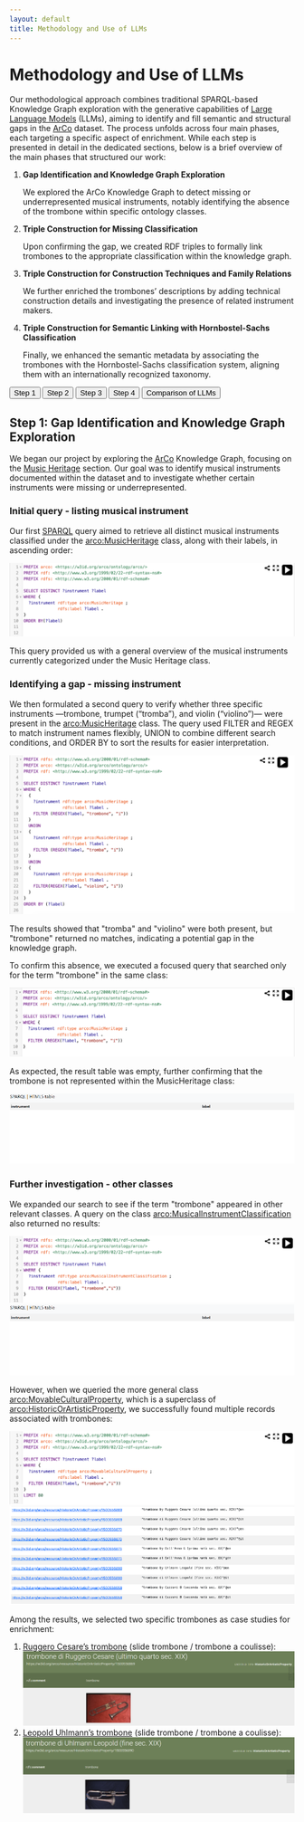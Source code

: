 ```yaml
---
layout: default
title: Methodology and Use of LLMs
---
```


# Methodology and Use of LLMs

Our methodological approach combines traditional SPARQL-based Knowledge Graph exploration with the generative capabilities of [Large Language Models](https://en.wikipedia.org/wiki/Large_language_model) (LLMs), aiming to identify and fill semantic and structural gaps in the [ArCo](http://wit.istc.cnr.it/arco) dataset. The process unfolds across four main phases, each targeting a specific aspect of enrichment. While each step is presented in detail in the dedicated sections, below is a brief overview of the main phases that structured our work:

<ol> 
<li><b>Gap Identification and Knowledge Graph Exploration</b></li>

We explored the ArCo Knowledge Graph to detect missing or underrepresented musical instruments, notably identifying the absence of the trombone within specific ontology classes.

<li><b>Triple Construction for Missing Classification</b></li>

Upon confirming the gap, we created RDF triples to formally link trombones to the appropriate classification within the knowledge graph.

<li><b>Triple Construction for Construction Techniques and Family Relations</b></li>

We further enriched the trombones’ descriptions by adding technical construction details and investigating the presence of related instrument makers.

<li><b>Triple Construction for Semantic Linking with Hornbostel-Sachs Classification</b></li>

Finally, we enhanced the semantic metadata by associating the trombones with the Hornbostel-Sachs classification system, aligning them with an internationally recognized taxonomy.

</ol>




<div class="step-menu">
  <button onclick="showStep('step1')">Step 1</button>
  <button onclick="showStep('step2')">Step 2</button>
  <button onclick="showStep('step3')">Step 3</button>
  <button onclick="showStep('step4')">Step 4</button>
  <button onclick="showStep('Comparison_of_LLMs')">Comparison of LLMs</button>
</div>


<div id="step1" class="step-content">
  <h2>Step 1: Gap Identification and Knowledge Graph Exploration</h2>
  <p>
  We began our project by exploring the <a href="http://wit.istc.cnr.it/arco">ArCo</a> Knowledge Graph, focusing on the <a href="https://w3id.org/arco/ontology/arco/MusicHeritage">Music Heritage</a> section. Our goal was to identify musical instruments documented within the dataset and to investigate whether certain instruments were missing or underrepresented.

<h3>Initial query - listing musical instrument</h3>

Our first <a href="https://dati.cultura.gov.it/sparql">SPARQL</a> query aimed to retrieve all distinct musical instruments classified under the <a href="https://w3id.org/arco/ontology/arco/MusicHeritage">arco:MusicHeritage</a> class, along with their labels, in ascending order:

<img src="./assets/images/img1.png" alt="img1">

This query provided us with a general overview of the musical instruments currently categorized under the Music Heritage class.

<h3>Identifying a gap - missing instrument</h3>

We then formulated a second query to verify whether three specific instruments —trombone, trumpet (“tromba”), and violin (“violino”)— were present in the <a href="https://w3id.org/arco/ontology/arco/MusicHeritage">arco:MusicHeritage</a> class. 
The query used FILTER and REGEX to match instrument names flexibly, UNION to combine different search conditions, and ORDER BY to sort the results for easier interpretation. 

<img src="./assets/images/img2.png" alt="img2">

The results showed that "tromba" and "violino" were both present, but "trombone" returned no matches, indicating a potential gap in the knowledge graph.

To confirm this absence, we executed a focused query that searched only for the term "trombone" in the same class:

<img src="./assets/images/img3.png" alt="img3">

As expected, the result table was empty, further confirming that the trombone is not represented within the MusicHeritage class:

<img src="./assets/images/img4.png" alt="img4">

<h3>Further investigation - other classes</h3>

We expanded our search to see if the term "trombone" appeared in other relevant classes. A query on the class <a href="https://w3id.org/arco/ontology/arco/MusicalInstrumentClassification">arco:MusicalInstrumentClassification</a> also returned no results:

<img src="./assets/images/img5.png" alt="img5">

<img src="./assets/images/img6.png" alt="img6">

However, when we queried the more general class <a href="https://w3id.org/arco/ontology/arco/MovableCulturalProperty">arco:MovableCulturalProperty</a>, which is a superclass of <a href="https://w3id.org/arco/ontology/arco/HistoricOrArtisticProperty">arco:HistoricOrArtisticProperty</a>, we successfully found multiple records associated with trombones:

<img src="./assets/images/img7.png" alt="img7">

<img src="./assets/images/img8.png" alt="img8">

Among the results, we selected two specific trombones as case studies for enrichment:

<ol> 
  
<li> <a href="https://dati.beniculturali.it/lodview-arco/resource/HistoricOrArtisticProperty/1500556869.html">Ruggero Cesare’s trombone</a> (slide trombone / trombone a coulisse):</li>

<img src="./assets/images/img9.png" alt="img9">

<li><a href="https://dati.beniculturali.it/lodview-arco/resource/HistoricOrArtisticProperty/1500556890.html">Leopold Uhlmann’s trombone</a> (slide trombone / trombone a coulisse):</li>


<img src="./assets/images/img10.png" alt="img10">

</ol>
  </p>
</div>


<div id="step2" class="step-content" style="display:none;">
  <h2>Step 2: Triple Construction for Missing Classification</h2>
  <p>

 <h3>Gap confirmation and enrichment proposal</h3>

 <h4>• Using CONSTRUCT SPARQL</h4>

We verified that these instruments —despite clearly being trombones— were not classified under <a href="https://w3id.org/arco/ontology/arco/MusicalInstrumentClassification">arco:MusicalInstrumentClassification</a>. This confirmed the presence of a semantic and structural gap in the ontology.

To address this, we proposed RDF triples to link these resources explicitly to the <a href="https://w3id.org/arco/ontology/arco/MusicalInstrumentClassification">arco:MusicalInstrumentClassification</a> class , enriching the dataset by making these associations machine-readable and formally integrated.

<img src="./assets/images/img11.png" alt="img11">

Using <a href="https://yasgui.org/">YASGUI</a> and the clause CONSTRUCT on SPARQL, we obtained this RDF triple to connect Cesare’s trombone to the class <a href="https://w3id.org/arco/ontology/arco/MusicalInstrumentClassification">MusicalInstrumentClassification</a>:

<img src="./assets/images/12.png" alt="12">

<h4>•	Using LLMs</h4>

After identifying the absence of the trombone within specific ArCo classes such as <a href="https://w3id.org/arco/ontology/arco/MusicalInstrumentClassification">MusicalInstrumentClassification</a>, we proceeded to create RDF triples to enrich the ArCo knowledge graph. In particular, we focused on connecting <a href="https://dati.beniculturali.it/lodview-arco/resource/HistoricOrArtisticProperty/1500556890.html">Leopold Uhlmann's trombone</a> to the missing class.

<h4>RDF Triple creation via few-shot prompting</h4>

To achieve this, we decided to rely on <a href="https://en.wikipedia.org/wiki/Large_language_model">Large Language Models</a> (LLMs) instead of manually constructing the triple. We used the few-shot prompting technique, in which two example RDF triples and SPARQL queries were provided to guide the LLMs’ response.
We used the same prompt across three different LLMs:

<ul>
  <li><a href="https://chatgpt.com/g/g-8i7WASBxj-home">ChatGPT</a></li>
  <li><a href="https://gemini.google.com/app?hl=it">Gemini</a></li>
  <li><a href="https://www.deepseek.com/en">DeepSeek</a></li>
</ul>

Prompt: 

<img src="./assets/images/img13.png" alt="img13">

Each LLM was asked to generate a triple linking the resource <https://w3id.org/arco/resource/HistoricOrArtisticProperty/1500556890.html> to the class <a href="https://w3id.org/arco/ontology/arco/MusicalInstrumentClassification">arco:MusicalInstrumentClassification</a>.

<ul>
<li>Gemini provided a syntactically correct RDF triple based on the examples, without further elaboration or explanation:
  
<img src="./assets/images/img14.png" alt="img14"></li>
    
<li>DeepSeek produced a similar response, accurately mimicking the format of the examples:

<img src="./assets/images/img15.png" alt="img15"></li>

<li>ChatGPT provided a triple based on the examples:

<img src="./assets/images/img16.png" alt="img16"></li>

</ul>

The responses were consistent across models, validating the effectiveness of few-shot prompting for this kind of structured output.
We used the queries suggested by these LLMs and we inserted one on <a href="https://yasgui.org/">YASGUI</a>:

<img src="./assets/images/17.jpg" alt="17">

In conclusion, we were able to fill the two gaps that we detected: in the first case, we filled it using the CONSTRUCT clause on SPARQL, while in the second case, we used the support of LLMs. In both cases, the RDF triples were correct.

 </p>
</div>


<div id="step3" class="step-content" style="display:none;">
  <h2>Step 3: Triple Construction for Construction Techniques and Family Relations</h2>
  <p>

<h3>Enriching ArCo with technical construction techniques</h3>

To further enhance the knowledge graph, we investigated technical construction techniques relevant to trombones, such as the materials or fabrication techniques involved. This step involved zero-shot prompting (asking <a href="https://chatgpt.com/g/g-8i7WASBxj-home">ChatGPT</a> directly for possible construction techniques without any example).

Based on the LLM-generated suggestions, we manually verified which of the proposed techniques were present in <a href="http://wit.istc.cnr.it/arco">ArCo</a> via SPARQL queries. 

<img src="./assets/images/tab.png" alt="tab">

Among the construction techniques for trombones suggested by <a href="https://chatgpt.com/g/g-8i7WASBxj-home">ChatGPT</a>, we selected two that are commonly used for any kind of trombone: welding (saldatura) and coating (rivestimento). We decided to create RDF triples to link <a href="https://dati.beniculturali.it/lodview-arco/resource/HistoricOrArtisticProperty/1500556869.html">Cesare’s trombone</a> to these two techniques.
We made the following query to search the "saldatura” entity in the denotative description "<a href="https://dati.beniculturali.it/lodview-arco/ontology/denotative-description/TechnicalCharacteristic.html">technical characteristics</a>”.

<h4>Query - "saldatura" (welding):</h4> 

<img src="./assets/images/img20.png" alt="img20">

This query returned several entries, among which we selected the generic "<a href="https://dati.beniculturali.it/lodview-arco/resource/TechnicalCharacteristic/saldatura.html">saldatura</a>" technique.

<img src="./assets/images/img21.png" alt="img21">

<img src="./assets/images/img22.png" alt="img22">

<h4>RDF triple for welding</h4>

We created an RDF triple to associate the "<a href="https://dati.beniculturali.it/lodview-arco/resource/TechnicalCharacteristic/saldatura.html">saldatura</a>" technique with <a href="https://dati.beniculturali.it/lodview-arco/resource/HistoricOrArtisticProperty/1500556869.html">Ruggero Cesare’s trombone</a>:

<img src="./assets/images/23.jpg" alt="23">

The triple ensures that "<a href="https://dati.beniculturali.it/lodview-arco/resource/TechnicalCharacteristic/saldatura.html">saldatura</a>" is now displayed under the "material or technique" section of the trombone’s ArCo entry.

We repeated the same steps for the second selected technique (coating), as follows:

<h4>Query - "rivestimento" (coating):</h4> 

<img src="./assets/images/img24.png" alt="img24">

From this query, we selected the generic "<a href="https://dati.beniculturali.it/lodview-arco/resource/TechnicalCharacteristic/rivestimento.html">rivestimento</a>" technique:

<img src="./assets/images/img25.png" alt="img25">

<img src="./assets/images/img26.png" alt="img26">

<h4>RDF triple for coating</h4>

We created another triple linking "<a href="https://dati.beniculturali.it/lodview-arco/resource/TechnicalCharacteristic/rivestimento.html">rivestimento</a>" to <a href="https://dati.beniculturali.it/lodview-arco/resource/HistoricOrArtisticProperty/1500556869.html">Ruggero Cesare’s trombone</a>, similarly enhancing the descriptive detail under its "material or technique" field. 

<img src="./assets/images/27.jpg" alt="27">

<h3>Investigating the Uhlmann Family</h3>

To further investigate the historical and cultural relevance of the Uhlmann family, we consulted external sources, such as <a href="http://www.williampetit.com/16/cor-viennois-uhlmann/vienna-horn-uhlmann.htm">William Petit’s documentation</a>, which highlight the important role played by this family in the 19th-century Viennese music scene, particularly in the field of instrument manufacturing.
We aimed to verify whether other members of the Uhlmann family (besides Leopold) were represented within the ArCo knowledge graph.

<h4>Zero-Shot Prompting with LLMs</h4>

Using a zero-shot prompting approach, we asked <a href="https://chatgpt.com/g/g-8i7WASBxj-home">ChatGPT</a> if there were other musical instrument makers from the Uhlmann family. The LLM listed a few names, such as Jakob, Joseph, and Johann Uhlmann, based on its general knowledge base. However, this information alone was not sufficient—we needed to validate it against the ArCo knowledge graph. 

<img src="./assets/images/img28.png" alt="img28">

<h4>SPARQL query for Uhlmann family members</h4>

To check for the presence of these individuals in <a href="http://wit.istc.cnr.it/arco">ArCo</a>, we designed the following query using the keyword OPTIONAL to also capture partial or incomplete records:

<img src="./assets/images/ph.jpg" alt="ph">

<h4>Results and limitations</h4>

The query returned only four instances, all of which referred to Leopold Uhlmann. No other members of the Uhlmann family appeared in the ArCo dataset. 
Consequently:

<ul>
  <li>We were unable to construct RDF triples that would relate Leopold to any additional family members</li>
  <li>Despite LLM-generated suggestions pointing to historical relevance, this information could not be validated using the available structured data in ArCo</li>
  <li>We could not enrich Leopold’s personal ArCo page with familial links, as these individuals are not represented in the knowledge graph</li>
</ul>

<img src="./assets/images/img32.png" alt="img32">

This represents one of the core challenges of the project: while LLMs can generate plausible and historically-informed content, their outputs require careful validation when used to enrich structured, curated knowledge graphs. Without supporting entities in the target KG, no direct enrichment is possible.

  </p>
</div>

<div id="step4" class="step-content" style="display:none;">
  <h2>Step 4: Triple Construction for Semantic Linking with Hornbostel-Sachs Classification</h2>
  <p>

To further enhance the semantic description of the two trombones under study (those crafted by Leopold Uhlmann and Ruggero Cesare), we decided to associate them with a subclass of <a href="https://w3id.org/arco/ontology/arco/MusicalInstrumentClassification">MusicalInstrumentClassification</a>: the internationally recognized <a href="https://w3id.org/arco/ontology/arco/HornbostelSachsClassification">Hornbostel-Sachs classification</a>.

<h3>LLM support – zero-shot prompting</h3>

As a first step, we used <a href="https://chatgpt.com/g/g-8i7WASBxj-home">ChatGPT</a> with a zero-shot prompting technique to obtain information about the <a href="https://w3id.org/arco/ontology/arco/HornbostelSachsClassification">Hornbostel-Sachs classification</a>. We specified the kind of trombone (slide trombone), as we found this information during our research. The LLM provided a detailed explanation of this classification system, including its typical structure:

<img src="./assets/images/img33.png" alt="img33">

<h3>RDF triples: basic association with the Hornbostel-Sachs Class</h3>

We created two RDF triples to directly associate each trombone with the Hornbostel-Sachs classification class (<a href="https://w3id.org/arco/ontology/arco/HornbostelSachsClassification">arco:HornbostelSachsClassification</a>):

<ul>
  <li><a href="https://dati.beniculturali.it/lodview-arco/resource/HistoricOrArtisticProperty/1500556869.html">Cesare's trombone</a></li> &rarr; <a href="https://w3id.org/arco/ontology/arco/HornbostelSachsClassification">arco:HornbostelSachsClassification</a>

<li><a href="https://dati.beniculturali.it/lodview-arco/resource/HistoricOrArtisticProperty/1500556890.html">Uhlmann’s trombone</a></li> &rarr; <a href="https://w3id.org/arco/ontology/arco/HornbostelSachsClassification">arco:HornbostelSachsClassification</a>
</ul>

These were validated using <a href="https://yasgui.org/">YASGUI</a>, and the results showed correctly formed triples linking each instrument to the classification system. 

<ul>
<li><a href="https://dati.beniculturali.it/lodview-arco/resource/HistoricOrArtisticProperty/1500556869.html">Cesare's trombone</a>:</li>

<img src="./assets/images/36.jpg" alt="36">

<li><a href="https://dati.beniculturali.it/lodview-arco/resource/HistoricOrArtisticProperty/1500556890.html">Uhlmann’s trombone</a>:</li>

<img src="./assets/images/35.jpg" alt="35">
 </ul>
 
<h3>Enriching with Descriptive Properties: Chain-of-Thought LLM Prompting</h3>

To go further, we asked three LLMs (<a href="https://chatgpt.com/g/g-8i7WASBxj-home">ChatGPT</a>, <a href="https://gemini.google.com/app?hl=it">Gemini</a>, <a href="https://www.deepseek.com/en">DeepSeek</a>) how we could enrich the existing connections. Using a chain-of-thought prompting strategy, we elicited detailed suggestions for further properties related to the Hornbostel-Sachs class.

<img src="./assets/images/img37.png" alt="img37">

We applied the same prompt on <a href="https://gemini.google.com/app?hl=it">Gemini</a> and this is the answer:

<img src="./assets/images/img38.png" alt="img38">

<a href="https://www.deepseek.com/en">DeepSeek</a>’s answer: 

<img src="./assets/images/img39.png" alt="img39">

From the three answers, ChatGPT’s suggestion was selected because:

<ul>
  <li>It aligned more closely with ArCo’s formal ontology</li>
  <li>It included properties that exist within the ArCo schema</li>
</ul>

<h3>RDF Triples: Adding Hornbostel-Sachs Metadata</h3>

Following this model, we created RDF triples that associate each trombone (Uhlmann and Cesare) with these three properties, enriching their metadata in the KG.
These triples were also tested and validated through <a href="https://yasgui.org/">YASGUI</a>, ensuring that the structure conforms to the expected ArCo ontology standards.

<ul>
<li>Cesare’s triple:</li>

<img src="./assets/images/img41.png" alt="img41">

<li>Uhlmann’s triple:</li>

<img src="./assets/images/img40.png" alt="img40">
</ul>

By linking both trombones to Hornbostel-Sachs classifications—first at the class level, and then at the attribute level— we added rich semantic metadata that enhances their discoverability and interoperability within ArCo and beyond.
This step showcases a best practice in cultural heritage data enrichment, combining:

<ul>
  <li>LLM-driven insight</li>
  <li>ontology-aligned RDF modeling</li>
  <li>verifiable SPARQL querying</li>
</ul>

  </p>
</div>




<div id="Comparison_of_LLMs" class="step-content" style="display:none;">
  <h2> Comparison of LLMs</h2>
  <p>

We noticed that <a href="https://chatgpt.com/g/g-8i7WASBxj-home">ChatGPT</a> and <a href="https://gemini.google.com/app?hl=it">Gemini</a> tend to provide similar answers in both content and structure. In a few cases, <a href="https://chatgpt.com/g/g-8i7WASBxj-home">ChatGPT</a> proved to be more aligned with our needs and with the notions existing in the <a href="http://wit.istc.cnr.it/arco">ArCo</a> ontology.
We found the most significant difference in <a href="https://www.deepseek.com/en">DeepSeek</a>, which stands out for the length of its answers, often providing unrequested information, and for corrections or false solutions. 
Ultimately, the responses were consistent across models and most effective when using the few-shot prompting technique. <a href="https://chatgpt.com/g/g-8i7WASBxj-home">ChatGPT</a> emerged as the most insightful <a href="https://en.wikipedia.org/wiki/Large_language_model">LLM</a> for identifying valuable enrichment paths in the <a href="http://wit.istc.cnr.it/arco">ArCo</a> KG, particularly when using chain-of-thought and few-shot prompting. In conclusion, using multiple models provided a useful comparative perspective and reinforced the importance of prompt engineering and critical evaluation of <a href="https://en.wikipedia.org/wiki/Large_language_model">LLM</a> -generated content.

</p>
</div>


<script>
function showStep(id) {
  document.querySelectorAll('.step-content').forEach(el => el.style.display = 'none');
  document.getElementById(id).style.display = 'block';
}
</script>



